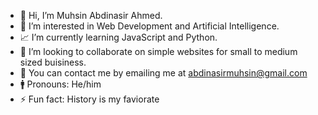 - 👋 Hi, I’m Muhsin Abdinasir Ahmed.
- 🤔 I’m interested in Web Development and Artificial Intelligence.
- 📈 I’m currently learning JavaScript and Python.
- 🤝 I’m looking to collaborate on simple websites for small to medium sized buisiness.
- 📩 You can contact me by emailing me at abdinasirmuhsin@gmail.com
- 🚹 Pronouns: He/him
- ⚡ Fun fact: History is my faviorate 

